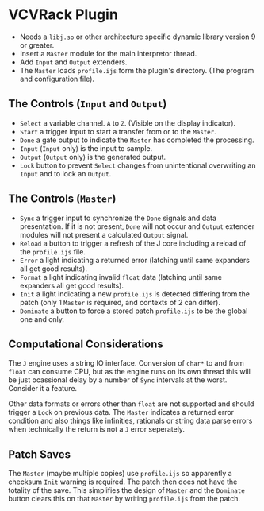 # VCVRack Plugin
  * Needs a `libj.so` or other architecture specific dynamic library version 9 or greater.
  * Insert a `Master` module for the main interpretor thread.
  * Add `Input` and `Output` extenders.
  * The `Master` loads `profile.ijs` form the plugin's directory. (The program and configuration file).
  
## The Controls (`Input` and `Output`)
  * `Select` a variable channel. `A` to `Z`. (Visible on the display indicator).
  * `Start` a trigger input to start a transfer from or to the `Master`.
  * `Done` a gate output to indicate the `Master` has completed the processing.
  * `Input` (`Input` only) is the input to sample.
  * `Output` (`Output` only) is the generated output.
  * `Lock` button to prevent `Select` changes from unintentional overwriting an `Input` and to lock an `Output`.
  
## The Controls (`Master`)
  * `Sync` a trigger input to synchronize the `Done` signals and data presentation. If it is not present, `Done` will not occur and `Output` extender modules will not present a calculated `Output` signal.
  * `Reload` a button to trigger a refresh of the J core including a reload of the `profile.ijs` file.
  * `Error` a light indicating a returned error (latching until same expanders all get good results).
  * `Format` a light indicating invalid `float` data (latching until same expanders all get good results).
  * `Init` a light indicating a new `profile.ijs` is detected differing from the patch (only 1 `Master` is required, and contexts of 2 can differ).
  * `Dominate` a button to force a stored patch `profile.ijs` to be the global one and only.
  
## Computational Considerations
The `J` engine uses a string IO interface. Conversion of `char*` to and from `float` can consume CPU, but as the engine runs on its own thread this will be just ocassional delay by a number of `Sync` intervals at the worst. Consider it a feature.

Other data formats or errors other than `float` are not supported and should trigger a `Lock` on previous data. The `Master` indicates a returned error condition and also things like infinities, rationals or string data parse errors when technically the return is not a `J` error seperately.

## Patch Saves
The `Master` (maybe multiple copies) use `profile.ijs` so apparently a checksum `Init` warning is required. The patch then does not have the totality of the save. This simplifies the design of `Master` and the `Dominate` button clears this on that `Master` by writing `profile.ijs` from the patch.
